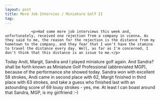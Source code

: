 ```yaml
---
layout: post
title: More Job Intervies / Miniature Golf II
tag: 
---
```



                <p>Had some more job interviews this week and, unfortunately, received one rejection from a company in vienna. As they said to me, the reason for the rejection is the distance from my hometown to the company, and they fear that I won't have the stamina to travel the distance every day. Well, as far as I'm concerned, I don't think that this distance is an issue to me.</p>
<p>Today Andi, Margit, Sandra and I played miniature golf again. And Sandra?  shall be forth known as Miniature Golf Professional (abbreviated MGP), because of the performance she showed today. Sandra won with excellent 58 strokes, Andi came in second place with 62, Margit finished in third place with 63 strokes, and take a guess who finished last with an astounding score of 69 lousy strokes - yes, me. At least I can boast around that Sandra, MGP, is my girlfriend :-)</p>
            
